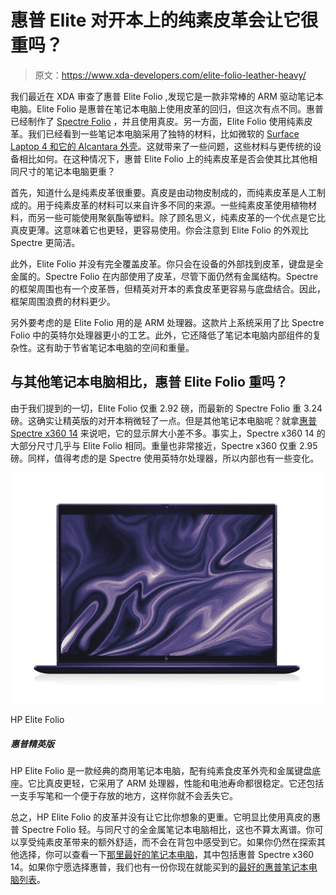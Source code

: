 # 惠普 Elite 对开本上的纯素皮革会让它很重吗？

> 原文：<https://www.xda-developers.com/elite-folio-leather-heavy/>

我们最近在 XDA 审查了惠普 Elite Folio ,发现它是一款非常棒的 ARM 驱动笔记本电脑。Elite Folio 是惠普在笔记本电脑上使用皮革的回归，但这次有点不同。惠普已经制作了 [Spectre Folio](https://shop-links.co/1742862688358080961?u1=89a79cec-4488-431f-ae05-489f80b14298) ，并且使用真皮。另一方面，Elite Folio 使用纯素皮革。我们已经看到一些笔记本电脑采用了独特的材料，比如微软的 [Surface Laptop 4 和它的 Alcantara 外壳](https://www.xda-developers.com/how-to-clean-alcantara-keyboard-surface-laptop-4/)。这就带来了一些问题，这些材料与更传统的设备相比如何。在这种情况下，惠普 Elite Folio 上的纯素皮革是否会使其比其他相同尺寸的笔记本电脑更重？

首先，知道什么是纯素皮革很重要。真皮是由动物皮制成的，而纯素皮革是人工制成的。用于纯素皮革的材料可以来自许多不同的来源。一些纯素皮革使用植物材料，而另一些可能使用聚氨酯等塑料。除了顾名思义，纯素皮革的一个优点是它比真皮更薄。这意味着它也更轻，更容易使用。你会注意到 Elite Folio 的外观比 Spectre 更简洁。

此外，Elite Folio 并没有完全覆盖皮革。你只会在设备的外部找到皮革，键盘是全金属的。Spectre Folio 在内部使用了皮革，尽管下面仍然有金属结构。Spectre 的框架周围也有一个皮革唇，但精英对开本的素食皮革更容易与底盘结合。因此，框架周围浪费的材料更少。

另外要考虑的是 Elite Folio 用的是 ARM 处理器。这款片上系统采用了比 Spectre Folio 中的英特尔处理器更小的工艺。此外，它还降低了笔记本电脑内部组件的复杂性。这有助于节省笔记本电脑的空间和重量。

## 与其他笔记本电脑相比，惠普 Elite Folio 重吗？

由于我们提到的一切，Elite Folio 仅重 2.92 磅，而最新的 Spectre Folio 重 3.24 磅。这确实让精英版的对开本稍微轻了一点。但是其他笔记本电脑呢？就拿[惠普 Spectre x360 14](https://shop-links.co/1742862688262493410?u1=423ed910-dd25-468d-b99e-e3847ea9db5c) 来说吧，它的显示屏大小差不多。事实上，Spectre x360 14 的大部分尺寸几乎与 Elite Folio 相同。重量也非常接近，Spectre x360 仅重 2.95 磅。同样，值得考虑的是 Spectre 使用英特尔处理器，所以内部也有一些变化。

 <picture>![The HP Elite Folio is one of the most unique-looking Arm laptops yet, with the leather cover giving it a classy look and feel. It's powered by the Snapdragon 8cx Gen 2, it has up to 16GB of RAM and 512GB of storage. Plus, it has a tall 13.5-inch 3:2 display that's great for productivity](img/f9487c4f55f6819f4d520aa279deb845.png)</picture> 

HP Elite Folio

##### 惠普精英版

HP Elite Folio 是一款经典的商用笔记本电脑，配有纯素食皮革外壳和金属键盘底座。它比真皮更轻，它采用了 ARM 处理器，性能和电池寿命都很稳定。它还包括一支手写笔和一个便于存放的地方，这样你就不会丢失它。

总之，HP Elite Folio 的皮革并没有让它比你想象的更重。它明显比使用真皮的惠普 Spectre Folio 轻。与同尺寸的全金属笔记本电脑相比，这也不算太离谱。你可以享受纯素皮革带来的额外舒适，而不会在背包中感受到它。如果你仍然在探索其他选择，你可以查看一下[那里最好的笔记本电脑](https://www.xda-developers.com/best-laptops/)，其中包括惠普 Spectre x360 14。如果你宁愿选择惠普，我们也有一份你现在就能买到的[最好的惠普笔记本电脑列表](https://www.xda-developers.com/best-hp-laptops/)。